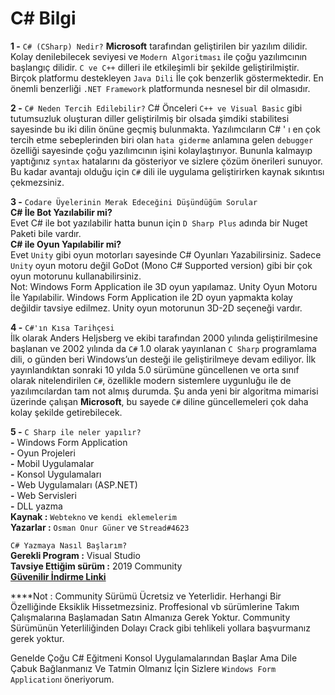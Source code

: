 # C\# Bilgi

**1 -** `C# (CSharp) Nedir?` **Microsoft** tarafından geliştirilen bir yazılım dilidir. Kolay denilebilecek seviyesi ve `Modern Algoritması` ile çoğu yazılımcının başlangıç dilidir. `C ve C++` dilleri ile etkileşimli bir şekilde geliştirilmiştir. Birçok platformu destekleyen `Java Dili` İle çok benzerlik göstermektedir. En önemli benzerliği `.NET Framework` platformunda nesnesel bir dil olmasıdır.  
  
**2 -** `C# Neden Tercih Edilebilir?` C\# Önceleri `C++ ve Visual Basic` gibi tutumsuzluk oluşturan diller geliştirilmiş bir olsada şimdiki stabilitesi sayesinde bu iki dilin önüne geçmiş bulunmakta. Yazılımcıların C\# ' ı en çok tercih etme sebeplerinden biri olan `hata giderme` anlamına gelen `debugger` özelliği sayesinde çoğu yazılımcının işini kolaylaştırıyor. Bununla kalmayıp yaptığınız `syntax` hatalarını da gösteriyor ve sizlere çözüm önerileri sunuyor. Bu kadar avantajı olduğu için `C#` dili ile uygulama geliştirirken kaynak sıkıntısı çekmezsiniz.  
  


**3 -** `Codare Üyelerinin Merak Edeceğini Düşündüğüm Sorular`  
 **C\# İle Bot Yazılabilir mi?**   
Evet C\# ile bot yazılabilir hatta bunun için `D Sharp Plus` adında bir Nuget Paketi bile vardır.   
**C\# ile Oyun Yapılabilir mi?**   
Evet `Unity` gibi oyun motorları sayesinde C\# Oyunları Yazabilirsiniz. Sadece `Unity` oyun motoru değil GoDot \(Mono C\# Supported version\) gibi bir çok oyun motorunu kullanabilirsiniz.  
Not: Windows Form Application ile 3D oyun yapılamaz. Unity Oyun Motoru İle Yapılabilir. Windows Form Application ile 2D oyun yapmakta kolay değildir tavsiye edilmez. Unity oyun motorunun 3D-2D seçeneği vardır.  
  
 **4 -** `C#'ın Kısa Tarihçesi`   
İlk olarak Anders Heljsberg ve ekibi tarafından 2000 yılında geliştirilmesine başlanan ve 2002 yılında da `C#` 1.0 olarak yayınlanan `C Sharp` programlama dili, o günden beri Windows’un desteği ile geliştirilmeye devam ediliyor. İlk yayınlandıktan sonraki 10 yılda 5.0 sürümüne güncellenen ve orta sınıf olarak nitelendirilen `C#`, özellikle modern sistemlere uygunluğu ile de yazılımcılardan tam not almış durumda. Şu anda yeni bir algoritma mimarisi üzerinde çalışan **Microsoft**, bu sayede `C#` diline güncellemeleri çok daha kolay şekilde getirebilecek.  
  
**5 -** `C Sharp ile neler yapılır?`   
**-** Windows Form Application   
**-** Oyun Projeleri   
**-** Mobil Uygulamalar   
**-** Konsol Uygulamaları   
**-** Web Uygulamaları \(ASP.NET\)   
**-** Web Servisleri   
**-** DLL yazma  
**Kaynak :** `Webtekno` ve `kendi eklemelerim`   
**Yazarlar :** `Osman Onur Güner` ve `Stread#4623`

`C# Yazmaya Nasıl Başlarım?`   
**Gerekli Program :** Visual Studio   
**Tavsiye Ettiğim sürüm :** 2019 Community   
[**Güvenilir İndirme Linki**](https://visualstudio.microsoft.com/tr/vs/community/)  
  
****Not : Community Sürümü Ücretsiz ve Yeterlidir. Herhangi Bir Özelliğinde Eksiklik Hissetmezsiniz. Proffesional vb sürümlerine Takım Çalışmalarına Başlamadan Satın Almanıza Gerek Yoktur. Community Sürümünün Yeterliliğinden Dolayı Crack gibi tehlikeli yollara başvurmanız gerek yoktur.  
  
Genelde Çoğu C\# Eğitmeni Konsol Uygulamalarından Başlar Ama Dile Çabuk Bağlanmanız Ve Tatmin Olmanız İçin Sizlere `Windows Form Application`ı öneriyorum.

